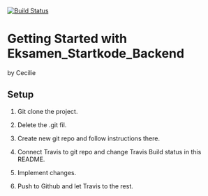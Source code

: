 [![Build Status](https://travis-ci.org/dat3startcode/rest-jpa-devops-startcode.svg?branch=master)](https://travis-ci.org/dat3startcode/rest-jpa-devops-startcode)

# Getting Started with Eksamen_Startkode_Backend
by Cecilie

## Setup
1. Git clone the project.
2. Delete the .git fil.
3. Create new git repo and follow instructions there.
4. Connect Travis to git repo and change Travis Build status in this README.

5. Implement changes.
6. Push to Github and let Travis to the rest.
